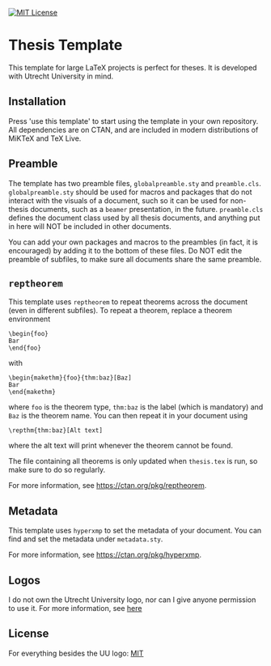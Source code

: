 [![MIT License](https://img.shields.io/badge/License-MIT-green.svg)](https://choosealicense.com/licenses/mit/)
# Thesis Template

This template for large LaTeX projects is perfect for theses. It is developed with Utrecht University in mind.


## Installation

Press 'use this template' to start using the template in your own repository. All dependencies are on CTAN, and are included in modern distributions of MiKTeX and TeX Live.

## Preamble

The template has two preamble files, `globalpreamble.sty` and `preamble.cls`. `globalpreamble.sty` should be used for macros and packages that do not interact with the visuals of a document, such so it can be used for non-thesis documents, such as a `beamer` presentation, in the future. `preamble.cls` defines the document class used by all thesis documents, and anything put in here will NOT be included in other documents.

You can add your own packages and macros to the preambles (in fact, it is encouraged) by adding it to the bottom of these files. Do NOT edit the preamble of subfiles, to make sure all documents share the same preamble.

## `reptheorem`

This template uses `reptheorem` to repeat theorems across the document (even in different subfiles). To repeat a theorem, replace a theorem environment
```
\begin{foo}
Bar
\end{foo}
```
with
```
\begin{makethm}{foo}{thm:baz}[Baz]
Bar
\end{makethm}
```
where `foo` is the theorem type, `thm:baz` is the label (which is mandatory) and `Baz` is the theorem name. You can then repeat it in your document using
```
\repthm{thm:baz}[Alt text]
```
where the alt text will print whenever the theorem cannot be found.

The file containing all theorems is only updated when `thesis.tex` is run, so make sure to do so regularly.

For more information, see https://ctan.org/pkg/reptheorem.

## Metadata

This template uses `hyperxmp` to set the metadata of your document. You can find and set the metadata under `metadata.sty`.

For more information, see https://ctan.org/pkg/hyperxmp.

## Logos

I do not own the Utrecht University logo, nor can I give anyone permission to use it. For more information, see [here](https://www.uu.nl/en/organisation/corporate-identity/guidelines/logo)

## License

For everything besides the UU logo:
[MIT](https://choosealicense.com/licenses/mit/)

